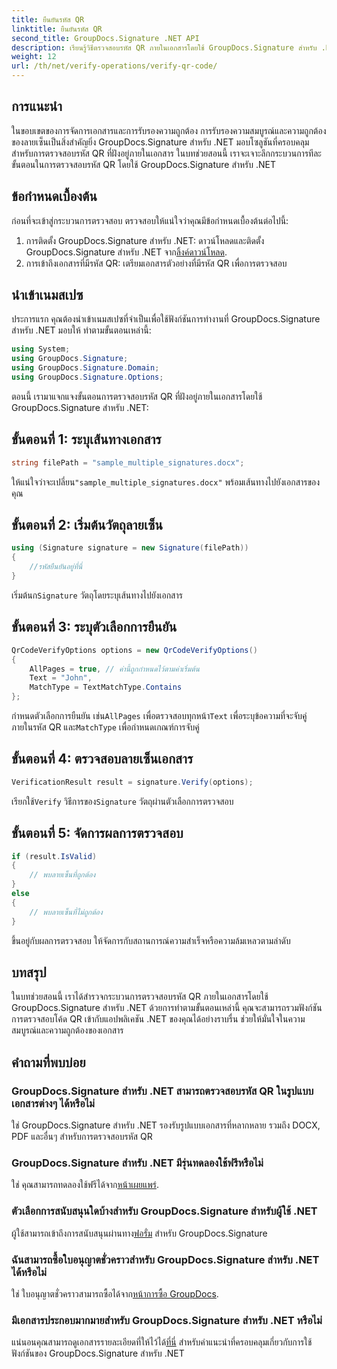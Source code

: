 ```yaml
---
title: ยืนยันรหัส QR
linktitle: ยืนยันรหัส QR
second_title: GroupDocs.Signature .NET API
description: เรียนรู้วิธีตรวจสอบรหัส QR ภายในเอกสารโดยใช้ GroupDocs.Signature สำหรับ .NET บทช่วยสอนที่ครอบคลุมพร้อมคำแนะนำทีละขั้นตอน
weight: 12
url: /th/net/verify-operations/verify-qr-code/
---
```

## การแนะนำ
ในขอบเขตของการจัดการเอกสารและการรับรองความถูกต้อง การรับรองความสมบูรณ์และความถูกต้องของลายเซ็นเป็นสิ่งสำคัญยิ่ง GroupDocs.Signature สำหรับ .NET มอบโซลูชันที่ครอบคลุมสำหรับการตรวจสอบรหัส QR ที่ฝังอยู่ภายในเอกสาร ในบทช่วยสอนนี้ เราจะเจาะลึกกระบวนการทีละขั้นตอนในการตรวจสอบรหัส QR โดยใช้ GroupDocs.Signature สำหรับ .NET
## ข้อกำหนดเบื้องต้น
ก่อนที่จะเข้าสู่กระบวนการตรวจสอบ ตรวจสอบให้แน่ใจว่าคุณมีข้อกำหนดเบื้องต้นต่อไปนี้:
1.  การติดตั้ง GroupDocs.Signature สำหรับ .NET: ดาวน์โหลดและติดตั้ง GroupDocs.Signature สำหรับ .NET จาก[ลิ้งค์ดาวน์โหลด](https://releases.groupdocs.com/signature/net/).
2. การเข้าถึงเอกสารที่มีรหัส QR: เตรียมเอกสารตัวอย่างที่มีรหัส QR เพื่อการตรวจสอบ 

## นำเข้าเนมสเปซ
ประการแรก คุณต้องนำเข้าเนมสเปซที่จำเป็นเพื่อใช้ฟังก์ชันการทำงานที่ GroupDocs.Signature สำหรับ .NET มอบให้ ทำตามขั้นตอนเหล่านี้:

```csharp
using System;
using GroupDocs.Signature;
using GroupDocs.Signature.Domain;
using GroupDocs.Signature.Options;
```


ตอนนี้ เรามาแจกแจงขั้นตอนการตรวจสอบรหัส QR ที่ฝังอยู่ภายในเอกสารโดยใช้ GroupDocs.Signature สำหรับ .NET:
## ขั้นตอนที่ 1: ระบุเส้นทางเอกสาร
```csharp
string filePath = "sample_multiple_signatures.docx";
```
 ให้แน่ใจว่าจะเปลี่ยน`"sample_multiple_signatures.docx"` พร้อมเส้นทางไปยังเอกสารของคุณ
## ขั้นตอนที่ 2: เริ่มต้นวัตถุลายเซ็น
```csharp
using (Signature signature = new Signature(filePath))
{
    //รหัสยืนยันอยู่ที่นี่
}
```
 เริ่มต้นก`Signature` วัตถุโดยระบุเส้นทางไปยังเอกสาร
## ขั้นตอนที่ 3: ระบุตัวเลือกการยืนยัน
```csharp
QrCodeVerifyOptions options = new QrCodeVerifyOptions()
{
    AllPages = true, // ค่านี้ถูกกำหนดไว้ตามค่าเริ่มต้น
    Text = "John",
    MatchType = TextMatchType.Contains
};
```
 กำหนดตัวเลือกการยืนยัน เช่น`AllPages` เพื่อตรวจสอบทุกหน้า`Text` เพื่อระบุข้อความที่จะจับคู่ภายในรหัส QR และ`MatchType` เพื่อกำหนดเกณฑ์การจับคู่
## ขั้นตอนที่ 4: ตรวจสอบลายเซ็นเอกสาร
```csharp
VerificationResult result = signature.Verify(options);
```
 เรียกใช้`Verify` วิธีการของ`Signature` วัตถุผ่านตัวเลือกการตรวจสอบ
## ขั้นตอนที่ 5: จัดการผลการตรวจสอบ
```csharp
if (result.IsValid)
{
    // พบลายเซ็นที่ถูกต้อง
}
else
{
    // พบลายเซ็นที่ไม่ถูกต้อง
}
```
ขึ้นอยู่กับผลการตรวจสอบ ให้จัดการกับสถานการณ์ความสำเร็จหรือความล้มเหลวตามลำดับ

## บทสรุป
ในบทช่วยสอนนี้ เราได้สำรวจกระบวนการตรวจสอบรหัส QR ภายในเอกสารโดยใช้ GroupDocs.Signature สำหรับ .NET ด้วยการทำตามขั้นตอนเหล่านี้ คุณจะสามารถรวมฟังก์ชันการตรวจสอบโค้ด QR เข้ากับแอปพลิเคชัน .NET ของคุณได้อย่างราบรื่น ช่วยให้มั่นใจในความสมบูรณ์และความถูกต้องของเอกสาร
## คำถามที่พบบ่อย
### GroupDocs.Signature สำหรับ .NET สามารถตรวจสอบรหัส QR ในรูปแบบเอกสารต่างๆ ได้หรือไม่
ใช่ GroupDocs.Signature สำหรับ .NET รองรับรูปแบบเอกสารที่หลากหลาย รวมถึง DOCX, PDF และอื่นๆ สำหรับการตรวจสอบรหัส QR
### GroupDocs.Signature สำหรับ .NET มีรุ่นทดลองใช้ฟรีหรือไม่
 ใช่ คุณสามารถทดลองใช้ฟรีได้จาก[หน้าเผยแพร่](https://releases.groupdocs.com/).
### ตัวเลือกการสนับสนุนใดบ้างสำหรับ GroupDocs.Signature สำหรับผู้ใช้ .NET
 ผู้ใช้สามารถเข้าถึงการสนับสนุนผ่านทาง[ฟอรั่ม](https://forum.groupdocs.com/c/signature/13) สำหรับ GroupDocs.Signature
### ฉันสามารถซื้อใบอนุญาตชั่วคราวสำหรับ GroupDocs.Signature สำหรับ .NET ได้หรือไม่
 ใช่ ใบอนุญาตชั่วคราวสามารถซื้อได้จาก[หน้าการซื้อ GroupDocs](https://purchase.groupdocs.com/temporary-license/).
### มีเอกสารประกอบมากมายสำหรับ GroupDocs.Signature สำหรับ .NET หรือไม่
 แน่นอนคุณสามารถดูเอกสารรายละเอียดที่ให้ไว้ได้[ที่นี่](https://tutorials.groupdocs.com/signature/net/) สำหรับคำแนะนำที่ครอบคลุมเกี่ยวกับการใช้ฟังก์ชันของ GroupDocs.Signature สำหรับ .NET